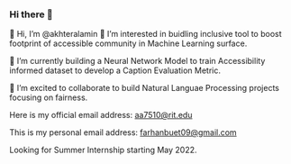 ### Hi there 👋
👋 Hi, I’m @akhteralamin
👀 I’m interested in buidling inclusive tool to boost footprint of accessible community in Machine Learning surface.

🌱 I’m currently building a Neural Network Model to train Accessibility informed dataset to develop a Caption Evaluation Metric.

💞️ I’m excited to collaborate to build Natural Languae Processing projects focusing on fairness.

Here is my official email address: aa7510@rit.edu 

This is my personal email address: farhanbuet09@gmail.com

Looking for Summer Internship starting May 2022.
